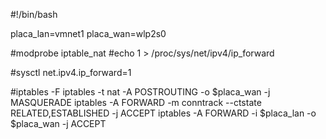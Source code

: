 #!/bin/bash 

placa_lan=vmnet1
placa_wan=wlp2s0

#modprobe iptable_nat
#echo 1 > /proc/sys/net/ipv4/ip_forward

#sysctl net.ipv4.ip_forward=1

#iptables -F
iptables -t nat -A POSTROUTING -o $placa_wan -j MASQUERADE
iptables -A FORWARD -m conntrack --ctstate RELATED,ESTABLISHED -j ACCEPT
iptables -A FORWARD -i $placa_lan -o $placa_wan -j ACCEPT
